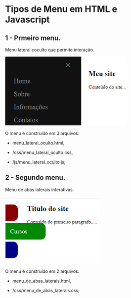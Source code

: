 # Tipos de Menu em HTML e Javascript

## 1 - Prmeiro menu.
Menu lateral coculto que permite interação. 

![imagem_1](https://github.com/michelam90/tipos_de_menu/blob/main/img/menu_lateral_oculto_imagem_expandir.png)

O menu é construído em 3 arquivos:

 * menu_lateral_oculto.html, 

 * /css/menu_lateral_oculto.css,

 * /js/menu_lateral_oculto.js;


## 2 - Segundo menu.

Menu de abas laterais interativas. 

![imagem_3](https://github.com/michelam90/tipos_de_menu/blob/main/img/menu_de_abas_laterais.png)

O menu é construído em 2 arquivos:

 * menu_de_abas_laterais.html, 

 * /css/menu_de_abas_laterais.css;

